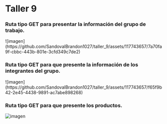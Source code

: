 <h1>Taller 9</h1>
<h3>Ruta tipo GET  para presentar la información del grupo de trabajo.</h3>
![imagen](https://github.com/SandovalBrandon1027/taller_9/assets/117743657/7a70fa9f-cbbc-443b-801e-3cfd349c7de2) <br>


<h3>Ruta tipo GET para que presente la información de los integrantes del grupo.</h3>
![imagen](https://github.com/SandovalBrandon1027/taller_9/assets/117743657/f65f9b42-2e45-4438-9891-ac7abe898268)  <br>

<h3>Ruta tipo GET para que presente los productos.</h3>

![imagen](https://github.com/SandovalBrandon1027/taller_9/assets/117743657/0fea1bcd-a490-49ca-9fa6-c4e6177eb71e) <br>



